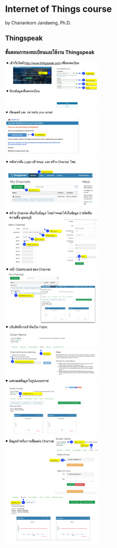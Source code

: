 # Internet of Things course

by Chanankorn Jandaeng, Ph.D.

## Thingspeak

### ขั้นตอนการลงทะเบียนและใช้งาน Thingspeak

<img src="images/03/tsp_01.PNG" width="300"/>

<img src="images/03/tsp_02.PNG" width="300"/>

<img src="images/03/tsp_03.PNG" width="300"/>

<img src="images/03/tsp_04.PNG" width="300"/>

<img src="images/03/tsp_05.PNG" width="300"/>

<img src="images/03/tsp_06.PNG" width="300"/>

<img src="images/03/tsp_07.PNG" width="300"/>

<img src="images/03/tsp_08.PNG" width="300"/>

<img src="images/03/tsp_10.PNG" width="300"/>